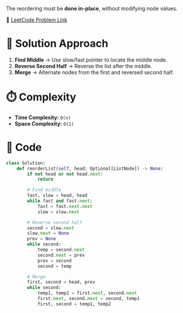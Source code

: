 
The reordering must be **done in-place**, without modifying node values.

🔗 [LeetCode Problem Link](https://leetcode.com/problems/reorder-list/)

# 🚀 Solution Approach
1. **Find Middle** → Use slow/fast pointer to locate the middle node.  
2. **Reverse Second Half** → Reverse the list after the middle.  
3. **Merge** → Alternate nodes from the first and reversed second half.

# ⏱️ Complexity
- **Time Complexity:** `O(n)`  
- **Space Complexity:** `O(1)`  

# 📝 Code
```python
class Solution:
    def reorderList(self, head: Optional[ListNode]) -> None:
        if not head or not head.next:
            return

        # Find middle
        fast, slow = head, head
        while fast and fast.next:
            fast = fast.next.next
            slow = slow.next

        # Reverse second half
        second = slow.next
        slow.next = None
        prev = None
        while second:
            temp = second.next
            second.next = prev
            prev = second
            second = temp

        # Merge
        first, second = head, prev
        while second:
            temp1, temp2 = first.next, second.next
            first.next, second.next = second, temp1
            first, second = temp1, temp2
